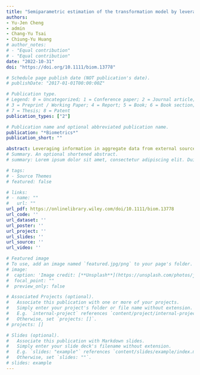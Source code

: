 ```yaml
---
title: "Semiparametric estimation of the transformation model by leveraging external aggregate data in the presence of population heterogeneity"
authors:
- Yu-Jen Cheng
- admin
- Chang-Yu Tsai
- Chiung-Yu Huang
# author_notes:
# - "Equal contribution"
# - "Equal contribution"
date: "2022-10-31"
doi: "https://doi.org/10.1111/biom.13778"

# Schedule page publish date (NOT publication's date).
# publishDate: "2017-01-01T00:00:00Z"

# Publication type.
# Legend: 0 = Uncategorized; 1 = Conference paper; 2 = Journal article;
# 3 = Preprint / Working Paper; 4 = Report; 5 = Book; 6 = Book section;
# 7 = Thesis; 8 = Patent
publication_types: ["2"]

# Publication name and optional abbreviated publication name.
publication: "*Biometrics*"
publication_short: ""

abstract: Leveraging information in aggregate data from external sources to improve estimation efficiency and prediction accuracy with smaller scale studies has drawn a great deal of attention in recent years. Yet, conventional methods often either ignore uncertainty in the external information or fail to account for the heterogeneity between internal and external studies. This article proposes an empirical likelihood-based framework to improve the estimation of the semiparametric transformation models by incorporating information about the t-year subgroup survival probability from external sources. The proposed estimation procedure incorporates an additional likelihood component to account for uncertainty in the external information and employs a density ratio model to characterize population heterogeneity. We establish the consistency and asymptotic normality of the proposed estimator and show that it is more efficient than the conventional pseudopartial likelihood estimator without combining information. Simulation studies show that the proposed estimator yields little bias and outperforms the conventional approach even in the presence of information uncertainty and heterogeneity. The proposed methodologies are illustrated with an analysis of a pancreatic cancer study.
# Summary. An optional shortened abstract.
# summary: Lorem ipsum dolor sit amet, consectetur adipiscing elit. Duis posuere tellus ac convallis placerat. Proin tincidunt magna sed ex sollicitudin condimentum.

# tags:
# - Source Themes
# featured: false

# links:
# - name: ""
#   url: ""
url_pdf: https://onlinelibrary.wiley.com/doi/10.1111/biom.13778
url_code: ''
url_dataset: ''
url_poster: ''
url_project: ''
url_slides: ''
url_source: ''
url_video: ''

# Featured image
# To use, add an image named `featured.jpg/png` to your page's folder. 
# image:
#  caption: 'Image credit: [**Unsplash**](https://unsplash.com/photos/jdD8gXaTZsc)'
#  focal_point: ""
#  preview_only: false

# Associated Projects (optional).
#   Associate this publication with one or more of your projects.
#   Simply enter your project's folder or file name without extension.
#   E.g. `internal-project` references `content/project/internal-project/index.md`.
#   Otherwise, set `projects: []`.
# projects: []

# Slides (optional).
#   Associate this publication with Markdown slides.
#   Simply enter your slide deck's filename without extension.
#   E.g. `slides: "example"` references `content/slides/example/index.md`.
#   Otherwise, set `slides: ""`.
# slides: example
---
```



